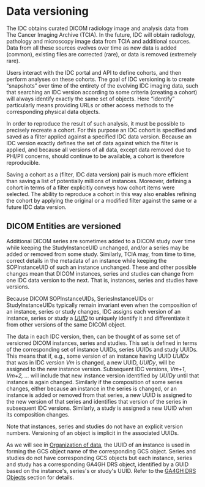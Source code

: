 # Data versioning

The IDC obtains curated DICOM radiology image and analysis data from The Cancer Imaging Archive \(TCIA\). In the future, IDC will obtain radiology, pathology and microscopy image data from TCIA and additional sources. Data from all these sources evolves over time as new data is added \(common\), existing files are corrected \(rare\), or data is removed \(extremely rare\).

Users interact with the IDC portal and API to define cohorts, and then perform analyses on these cohorts. The goal of IDC versioning is to create “snapshots” over time of the entirety of the evolving IDC imaging data, such that searching an IDC version according to some criteria \(creating a cohort\) will always identify exactly the same set of objects. Here “identify” particularly means providing URLs or other access methods to the corresponding physical data objects.

In order to reproduce the result of such analysis, it must be possible to precisely recreate a cohort. For this purpose an IDC cohort is specified and saved as a filter applied against a specified IDC data version. Because an IDC version exactly defines the set of data against which the filter is applied, and because all versions of all data, except data removed due to PHI/PII concerns, should continue to be available, a cohort is therefore reproducible.

Saving a cohort as a \(filter, IDC data version\) pair is much more efficient than saving a list of potentially millions of instances. Moreover, defining a cohort in terms of a filter explicitly conveys how cohort items were selected. The ability to reproduce a cohort in this way also enables refining the cohort by applying the original or a modified filter against the same or a future IDC data version.

## DICOM Entities are versioned

Additional DICOM series are sometimes added to a DICOM study over time while keeping the StudyInstanceUID unchanged, and/or a series may be added or removed from some study. Similarly, TCIA may, from time to time, correct details in the metadata of an instance while keeping the SOPInstanceUID of such an instance unchanged. These and other possible changes mean that DICOM instances, series and studies can change from one IDC data version to the next. That is, instances, series and studies have versions.

Because DICOM SOPInstanceUIDs, SeriesInstanceUIDs or StudyInstanceUIDs typically remain invariant even when the composition of an instance, series or study changes, IDC assigns each version of an instance, series or study a [_UUID_](https://en.wikipedia.org/wiki/Universally_unique_identifier#:~:text=A%20universally%20unique%20identifier%20%28UUID,%2C%20for%20practical%20purposes%2C%20unique.) to uniquely identify it and differentiate it from other versions of the same DICOM object.

The data in each IDC version, then, can be thought of as some set of versioned DICOM instances, series and studies. This set is defined in terms of the corresponding set of instance UUIDs, series UUIDs and study UUIDs. This means that if, e.g., some version of an instance having UUID _UUIDx_ that was in IDC version _Vm_ is changed, a new UUID, _UUIDy_, will be assigned to the new instance version. Subsequent IDC versions, _Vm+1_, _Vm+2, ..._ will include that new instance version identified by _UUIDy_ until that instance is again changed. Similarly if the composition of some series changes, either because an instance in the series is changed, or an instance is added or removed from that series, a new UUID is assigned to the new version of that series and identifies that version of the series in subsequent IDC versions. Similarly, a study is assigned a new UUID when its composition changes.

Note that instances, series and studies do not have an explicit version numbers. Versioning of an object is implicit in the associated UUIDs.

As we will see in [Organization of data](organization-of-data/organization-of-data-v1.md), the UUID of an instance is used in forming the GCS object name of the corresponding GCS object. Series and studies do not have corresponding GCS objects but each instance, series and study has a corresponding GA4GH DRS object, identified by a GUID based on the instance's, series's or study's UUID. Refer to the [GA4GH DRS Objects](organization-of-data/guids-and-uuids.md) section for details.

